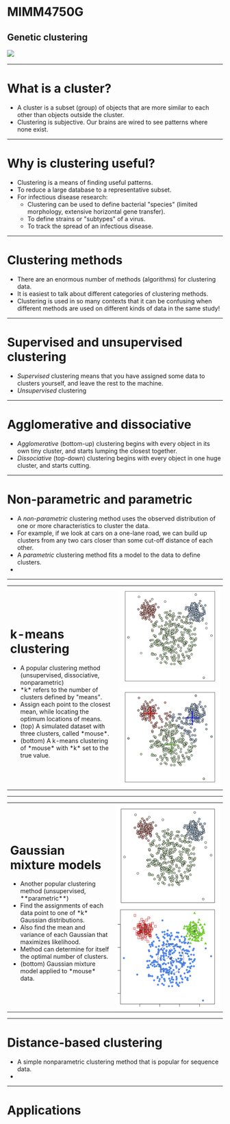# MIMM4750G
## Genetic clustering
![](https://imgs.xkcd.com/comics/machine_learning.png)

---

# What is a cluster?

* A cluster is a subset (group) of objects that are more similar to each other than objects outside the cluster.
* Clustering is subjective.  Our brains are wired to see patterns where none exist.

---

# Why is clustering useful?

* Clustering is a means of finding useful patterns.
* To reduce a large database to a representative subset.
* For infectious disease research:
  * Clustering can be used to define bacterial "species" (limited morphology, extensive horizontal gene transfer).
  * To define strains or "subtypes" of a virus.
  * To track the spread of an infectious disease.

---

# Clustering methods

* There are an enormous number of methods (algorithms) for clustering data. 
* It is easiest to talk about different categories of clustering methods.
* Clustering is used in so many contexts that it can be confusing when different methods are used on different kinds of data in the same study!

---

# Supervised and unsupervised clustering

* *Supervised* clustering means that you have assigned some data to clusters yourself, and leave the rest to the machine.
* *Unsupervised* clustering 

---

# Agglomerative and dissociative

* *Agglomerative* (bottom-up) clustering begins with every object in its own tiny cluster, and starts lumping the closest together.
* *Dissociative* (top-down) clustering begins with every object in one huge cluster, and starts cutting.

---

# Non-parametric and parametric

* A *non-parametric* clustering method uses the observed distribution of one or more characteristics to cluster the data.
* For example, if we look at cars on a one-lane road, we can build up clusters from any two cars closer than some cut-off distance of each other.
* A *parametric* clustering method fits a model to the data to define clusters.
* 

---

<table>
  <tr>
    <td>
      <h1>k-means clustering</h1>
      <ul>
        <li>A popular clustering method (unsupervised, dissociative, nonparametric)</li>
        <li>*k* refers to the number of clusters defined by "means".</li>
        <li>Assign each point to the closest mean, while locating the optimum locations of means.</li>
        <li>(top) A simulated dataset with three clusters, called *mouse*.</li>
        <li>(bottom) A k-means clustering of *mouse* with *k* set to the true value.</li>
      </ul>
    </td>
    <td>
      <img src="/img/kmeans-actual.png" width="500px"/>
      <img src="/img/kmeans.png" width="500px"/>
    </td>
  </tr>
</table>

---

<table>
  <tr>
    <td style="vertical-align:middle">
      <h1>Gaussian mixture models</h1>
      <ul>
        <li>Another popular clustering method (unsupervised, **parametric**)</li>
        <li>Find the assignments of each data point to one of *k* Gaussian distributions.</li>
        <li>Also find the mean and variance of each Gaussian that maximizes likelihood.</li>
        <li>Method can determine for itself the optimal number of clusters.</li>
        <li>(bottom) Gaussian mixture model applied to *mouse* data.</li>
      </ul>
    </td>
    <td>
      <img src="/img/kmeans-actual.png" width="500px"/>
      <img src="/img/mouse-gmm.png" width="500px"/>
    </td>
  </tr>
</table>

---

# Distance-based clustering

* A simple nonparametric clustering method that is popular for sequence data.
* 

---

# Applications


